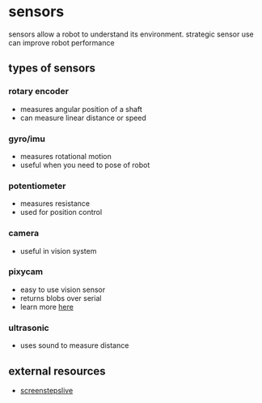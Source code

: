 # sensors

sensors allow a robot to understand its environment. strategic sensor use can improve robot performance

## types of sensors

### rotary encoder

* measures angular position of a shaft
* can measure linear distance or speed

### gyro/imu

* measures rotational motion
* useful when you need to pose of robot

### potentiometer

* measures resistance
* used for position control 

### camera

* useful in vision system

### pixycam

* easy to use vision sensor
* returns blobs over serial
* learn more [here](http://charmedlabs.com/default/pixy-cmucam5/)

### ultrasonic

* uses sound to measure distance

## external resources
* [screenstepslive](http://wpilib.screenstepslive.com/s/4485/m/13809/l/599710-wpilib-sensor-overview)